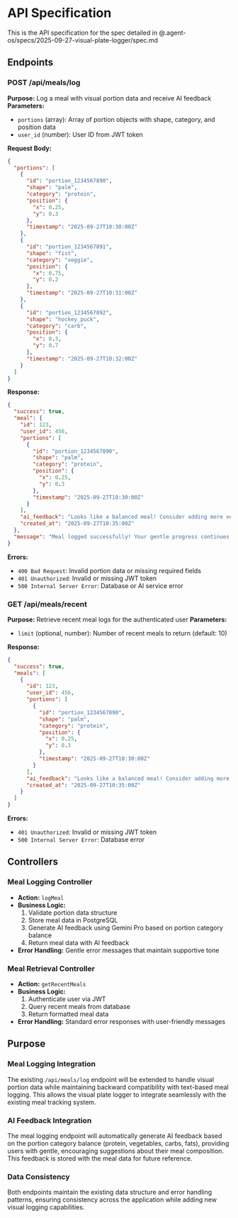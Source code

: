 # API Specification

This is the API specification for the spec detailed in @.agent-os/specs/2025-09-27-visual-plate-logger/spec.md

## Endpoints

### POST /api/meals/log

**Purpose:** Log a meal with visual portion data and receive AI feedback
**Parameters:** 
- `portions` (array): Array of portion objects with shape, category, and position data
- `user_id` (number): User ID from JWT token

**Request Body:**
```json
{
  "portions": [
    {
      "id": "portion_1234567890",
      "shape": "palm",
      "category": "protein",
      "position": {
        "x": 0.25,
        "y": 0.3
      },
      "timestamp": "2025-09-27T10:30:00Z"
    },
    {
      "id": "portion_1234567891",
      "shape": "fist",
      "category": "veggie",
      "position": {
        "x": 0.75,
        "y": 0.2
      },
      "timestamp": "2025-09-27T10:31:00Z"
    },
    {
      "id": "portion_1234567892",
      "shape": "hockey_puck",
      "category": "carb",
      "position": {
        "x": 0.3,
        "y": 0.7
      },
      "timestamp": "2025-09-27T10:32:00Z"
    }
  ]
}
```

**Response:**
```json
{
  "success": true,
  "meal": {
    "id": 123,
    "user_id": 456,
    "portions": [
      {
        "id": "portion_1234567890",
        "shape": "palm",
        "category": "protein",
        "position": {
          "x": 0.25,
          "y": 0.3
        },
        "timestamp": "2025-09-27T10:30:00Z"
      }
    ],
    "ai_feedback": "Looks like a balanced meal! Consider adding more vegetables next time for extra fiber and fullness.",
    "created_at": "2025-09-27T10:35:00Z"
  },
  "message": "Meal logged successfully! Your gentle progress continues."
}
```

**Errors:**
- `400 Bad Request`: Invalid portion data or missing required fields
- `401 Unauthorized`: Invalid or missing JWT token
- `500 Internal Server Error`: Database or AI service error

### GET /api/meals/recent

**Purpose:** Retrieve recent meal logs for the authenticated user
**Parameters:** 
- `limit` (optional, number): Number of recent meals to return (default: 10)

**Response:**
```json
{
  "success": true,
  "meals": [
    {
      "id": 123,
      "user_id": 456,
      "portions": [
        {
          "id": "portion_1234567890",
          "shape": "palm",
          "category": "protein",
          "position": {
            "x": 0.25,
            "y": 0.3
          },
          "timestamp": "2025-09-27T10:30:00Z"
        }
      ],
      "ai_feedback": "Looks like a balanced meal! Consider adding more vegetables next time for extra fiber and fullness.",
      "created_at": "2025-09-27T10:35:00Z"
    }
  ]
}
```

**Errors:**
- `401 Unauthorized`: Invalid or missing JWT token
- `500 Internal Server Error`: Database error

## Controllers

### Meal Logging Controller
- **Action:** `logMeal`
- **Business Logic:** 
  1. Validate portion data structure
  2. Store meal data in PostgreSQL
  3. Generate AI feedback using Gemini Pro based on portion category balance
  4. Return meal data with AI feedback
- **Error Handling:** Gentle error messages that maintain supportive tone

### Meal Retrieval Controller
- **Action:** `getRecentMeals`
- **Business Logic:**
  1. Authenticate user via JWT
  2. Query recent meals from database
  3. Return formatted meal data
- **Error Handling:** Standard error responses with user-friendly messages

## Purpose

### Meal Logging Integration
The existing `/api/meals/log` endpoint will be extended to handle visual portion data while maintaining backward compatibility with text-based meal logging. This allows the visual plate logger to integrate seamlessly with the existing meal tracking system.

### AI Feedback Integration
The meal logging endpoint will automatically generate AI feedback based on the portion category balance (protein, vegetables, carbs, fats), providing users with gentle, encouraging suggestions about their meal composition. This feedback is stored with the meal data for future reference.

### Data Consistency
Both endpoints maintain the existing data structure and error handling patterns, ensuring consistency across the application while adding new visual logging capabilities.
